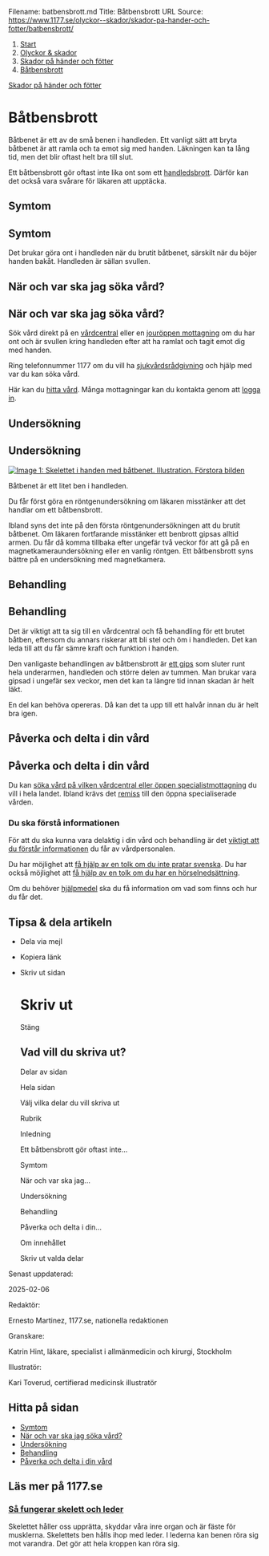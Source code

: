 Filename: batbensbrott.md
Title: Båtbensbrott
URL Source: https://www.1177.se/olyckor--skador/skador-pa-hander-och-fotter/batbensbrott/

1.  [Start](https://www.1177.se/)
2.  [Olyckor & skador](https://www.1177.se/olyckor--skador/)
3.  [Skador på händer och fötter](https://www.1177.se/olyckor--skador/skador-pa-hander-och-fotter/)
4.  [Båtbensbrott](https://www.1177.se/olyckor--skador/skador-pa-hander-och-fotter/batbensbrott/)

[Skador på händer och fötter](https://www.1177.se/olyckor--skador/skador-pa-hander-och-fotter/)

Båtbensbrott
============

Båtbenet är ett av de små benen i handleden. Ett vanligt sätt att bryta båtbenet är att ramla och ta emot sig med handen. Läkningen kan ta lång tid, men det blir oftast helt bra till slut.

Ett båtbensbrott gör oftast inte lika ont som ett [handledsbrott](https://www.1177.se/olyckor--skador/skador-pa-hander-och-fotter/benbrott-i-handled-och-underarm/). Därför kan det också vara svårare för läkaren att upptäcka.

Symtom
------

Symtom
------

Det brukar göra ont i handleden när du brutit båtbenet, särskilt när du böjer handen bakåt. Handleden är sällan svullen.

När och var ska jag söka vård?
------------------------------

När och var ska jag söka vård?
------------------------------

Sök vård direkt på en [vårdcentral](https://www.1177.se/lankbiblioteket/nationella-lankar/1177---lankar/hitta-vard---forinstallda-sok/hitta-vardcentral-nara-mig/) eller en [jouröppen mottagning](https://www.1177.se/lankbiblioteket/nationella-lankar/1177---lankar/hitta-vard---forinstallda-sok/hitta-jourmottagning-nara-mig/) om du har ont och är svullen kring handleden efter att ha ramlat och tagit emot dig med handen.

Ring telefonnummer 1177 om du vill ha [sjukvårdsrådgivning](https://www.1177.se/om-1177/nar-du-ringer-1177/nar-du-ringer-1177/) och hjälp med var du kan söka vård.

Här kan du [hitta vård](https://www.1177.se/hitta-vard/). Många mottagningar kan du kontakta genom att [logga in](https://www.1177.se/lankbiblioteket/nationella-lankar/1177---lankar/e-tjanster---behallare/e-tjanster---allman-inloggning/).

Undersökning
------------

Undersökning
------------

[![Image 1: Skelettet i handen med båtbenet. Illustration.](https://www.1177.se/globalassets/1177/nationell/media/illustrationer/skelett-och-leder/axlar-armar-och-hander/skelett_batben.svg?saved=2021-05-27+02:26&preset=low-res) Förstora bilden](https://www.1177.se/globalassets/1177/nationell/media/illustrationer/skelett-och-leder/axlar-armar-och-hander/skelett_batben.svg?saved=2021-05-27+02:26)

Båtbenet är ett litet ben i handleden.

Du får först göra en röntgenundersökning om läkaren misstänker att det handlar om ett båtbensbrott.

Ibland syns det inte på den första röntgenundersökningen att du brutit båtbenet. Om läkaren fortfarande misstänker ett benbrott gipsas alltid armen. Du får då komma tillbaka efter ungefär två veckor för att gå på en magnetkameraundersökning eller en vanlig röntgen. Ett båtbensbrott syns bättre på en undersökning med magnetkamera.

Behandling
----------

Behandling
----------

Det är viktigt att ta sig till en vårdcentral och få behandling för ett brutet båtben, eftersom du annars riskerar att bli stel och öm i handleden. Det kan leda till att du får sämre kraft och funktion i handen.

Den vanligaste behandlingen av båtbensbrott är [ett gips](https://www.1177.se/undersokning-behandling/fler-behandlingar/att-bli-gipsad/) som sluter runt hela underarmen, handleden och större delen av tummen. Man brukar vara gipsad i ungefär sex veckor, men det kan ta längre tid innan skadan är helt läkt.

En del kan behöva opereras. Då kan det ta upp till ett halvår innan du är helt bra igen.

Påverka och delta i din vård
----------------------------

Påverka och delta i din vård
----------------------------

Du kan [söka vård på vilken vårdcentral eller öppen specialistmottagning](https://www.1177.se/sa-fungerar-varden/var-med-och-bestam-om-din-vard/patientlagen/) du vill i hela landet. Ibland krävs det [remiss](https://www.1177.se/sa-fungerar-varden/att-valja-vardmottagning/remiss/) till den öppna specialiserade vården.

### Du ska förstå informationen

För att du ska kunna vara delaktig i din vård och behandling är det [viktigt att du förstår informationen](https://www.1177.se/sa-fungerar-varden/var-med-och-bestam-om-din-vard/tips-infor-ditt-besok-i-varden/) du får av vårdpersonalen.

Du har möjlighet att [få hjälp av en tolk om du inte pratar svenska](https://www.1177.se/sa-fungerar-varden/vard-om-du-kommer-fran-ett-annat-land/tolkning-till-mitt-sprak/). Du har också möjlighet att [få hjälp av en tolk om du har en hörselnedsättning](https://www.1177.se/undersokning-behandling/hjalpmedel/hjalpmedel-for-kognition-och-kommunikation/tolktjanster-vid-funktionsnedsattning/).

Om du behöver [hjälpmedel](https://www.1177.se/undersokning-behandling/hjalpmedel/sa-far-du-ett-hjalpmedel/att-fa-ett-hjalpmedel/) ska du få information om vad som finns och hur du får det.

Tipsa & dela artikeln
---------------------

*   Dela via mejl
*   Kopiera länk
*   Skriv ut sidan
    
    Skriv ut
    ========
    
    Stäng
    
    Vad vill du skriva ut?
    ----------------------
    
    Delar av sidan
    
    Hela sidan
    
    Välj vilka delar du vill skriva ut
    
    Rubrik
    
    Inledning
    
    Ett båtbensbrott gör oftast inte...
    
    Symtom
    
    När och var ska jag...
    
    Undersökning
    
    Behandling
    
    Påverka och delta i din...
    
    Om innehållet
    
    Skriv ut valda delar
    

Senast uppdaterad:

2025-02-06

Redaktör:

Ernesto Martinez, 1177.se, nationella redaktionen

Granskare:

Katrin Hint, läkare, specialist i allmänmedicin och kirurgi, Stockholm

Illustratör:

Kari Toverud, certifierad medicinsk illustratör

Hitta på sidan
--------------

*   [Symtom](https://www.1177.se/olyckor--skador/skador-pa-hander-och-fotter/batbensbrott/#section-12101)
*   [När och var ska jag söka vård?](https://www.1177.se/olyckor--skador/skador-pa-hander-och-fotter/batbensbrott/#section-12102)
*   [Undersökning](https://www.1177.se/olyckor--skador/skador-pa-hander-och-fotter/batbensbrott/#section-12103)
*   [Behandling](https://www.1177.se/olyckor--skador/skador-pa-hander-och-fotter/batbensbrott/#section-12104)
*   [Påverka och delta i din vård](https://www.1177.se/olyckor--skador/skador-pa-hander-och-fotter/batbensbrott/#section-12105)

Läs mer på 1177.se
------------------

### [Så fungerar skelett och leder](https://www.1177.se/liv--halsa/sa-fungerar-kroppen/skelett-och-leder/)

Skelettet håller oss upprätta, skyddar våra inre organ och är fäste för musklerna. Skelettets ben hålls ihop med leder. I lederna kan benen röra sig mot varandra. Det gör att hela kroppen kan röra sig.
